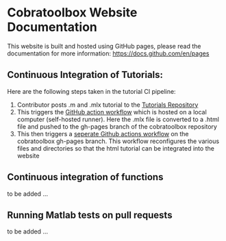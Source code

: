 # Cobratoolbox Website Documentation

This website is built and hosted using GitHub pages, please read the documentation for more information: https://docs.github.com/en/pages


## Continuous Integration of Tutorials:

Here are the following steps taken in the tutorial CI pipeline:
1. Contributor posts .m and .mlx tutorial to the [Tutorials Repository](https://github.com/opencobra/COBRA.tutorials)
2. This triggers the [GitHub action workflow](https://github.com/opencobra/COBRA.tutorials/blob/master/.github/workflows/main.yml) which is hosted on a local computer (self-hosted runner). Here the .mlx file is converted to a .html file and pushed to the gh-pages branch of the cobratoolbox repository
3. This then triggers a [seperate Github actions workflow](https://github.com/opencobra/cobratoolbox/blob/gh-pages/.github/workflows/main.yml) on the cobratoolbox gh-pages branch. This workflow reconfigures the various files and directories so that the html tutorial can be integrated into the website 

## Continuous integration of functions
to be added ...

## Running Matlab tests on pull requests
to be added ...
